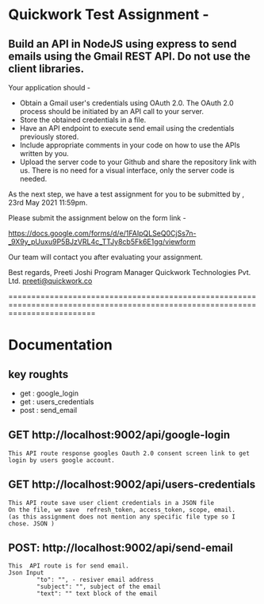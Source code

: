 



# Quickwork Test Assignment -

## Build an API in NodeJS using express to send emails using the Gmail REST API. Do not use the client libraries.

Your application should -

- Obtain a Gmail user's credentials using OAuth 2.0. The OAuth 2.0 process should be initiated by an API call to your server.
- Store the obtained credentials in a file.
- Have an API endpoint to execute send email using the credentials previously stored.
- Include appropriate comments in your code on how to use the APIs written by you.
- Upload the server code to your Github and share the repository link with us. There is no need for a visual interface, only the server code is needed.

As the next step, we have a test assignment for you to be submitted by , 23rd May 2021 11:59pm.

Please submit the assignment below on the form link -

https://docs.google.com/forms/d/e/1FAIpQLSeQ0CjSs7n-_9X9y_pUuxu9P5BJzVRL4c_TTJy8cb5Fk6E1gg/viewform

Our team will contact you after evaluating your assignment.

Best regards,
Preeti Joshi
Program Manager
Quickwork Technologies Pvt. Ltd.
preeti@quickwork.co

===============================================================================================================================
# Documentation
## key roughts 
-   get : google_login
-   get : users_credentials
-   post : send_email

## GET http://localhost:9002/api/google-login
    This API route response googles Oauth 2.0 consent screen link to get login by users google account.

## GET http://localhost:9002/api/users-credentials
    This API route save user client credentials in a JSON file 
    On the file, we save  refresh_token, access_token, scope, email.
    (as this assignment does not mention any specific file type so I chose. JSON ) 

## POST: http://localhost:9002/api/send-email
    This  API route is for send email.
    Json Input
            "to": "", - resiver email address 
            "subject": "", subject of the email
            "text": "" text block of the email
